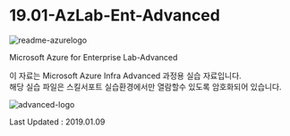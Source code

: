 # 19.01-AzLab-Ent-Advanced
![readme-azurelogo](https://user-images.githubusercontent.com/46337910/50626681-f7d30180-0f72-11e9-99db-6f2b402cc897.jpg)

Microsoft Azure for Enterprise Lab-Advanced

이 자료는 Microsoft Azure Infra Advanced 과정용 실습 자료입니다. <br>
해당 실습 파일은 스킬서포트 실습환경에서만 열람할수 있도록 암호화되어 있습니다.

![advanced-logo](https://user-images.githubusercontent.com/46337910/50867894-68a17000-13f0-11e9-9179-f48c8bd8d770.jpg)

Last Updated : 2019.01.09
